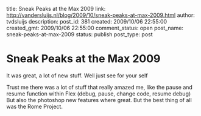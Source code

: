 title: Sneak Peaks at the Max 2009
link: http://vandersluijs.nl/blog/2009/10/sneak-peaks-at-max-2009.html
author: tvdsluijs
description: 
post_id: 381
created: 2009/10/06 22:55:00
created_gmt: 2009/10/06 22:55:00
comment_status: open
post_name: sneak-peaks-at-max-2009
status: publish
post_type: post

# Sneak Peaks at the Max 2009

It was great, a lot of new stuff. Well just see for your self 

Trust me there was a lot of stuff that really amazed me, like the pause and resume function within Flex (debug, pause, change code, resume debug) But also the photoshop new features where great. But the best thing of all was the Rome Project.